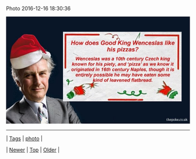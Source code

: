 <!--
title: Photo 2016-12-16 18
date: 2020-06-28T15:27:00.144Z
tags: photo
-->


Photo 2016-12-16 18:30:36

![](154555414890-0.jpg)

<!--BOTTOM-POST-NAVIGATION-->
---

| [Tags](tags.md) | [photo](tag-photo.md) |

| [Newer](154547813842.md) | [Top](index.md) | [Older](154582771826.md) |